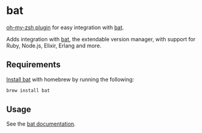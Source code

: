 # bat

[oh-my-zsh plugin](https://github.com/robbyrussell/oh-my-zsh) for easy integration with [bat]().

Adds integration with [bat][1], the extendable version manager, with support for Ruby, Node.js, Elixir, Erlang and more.

## Requirements
[Install bat][2] with homebrew by running the following:

```sh
brew install bat
```

## Usage

See the [bat documentation][3].

[1]: https://github.com/sharkdp/bat
[2]: https://github.com/sharkdp/bat#on-macos-or-linux-via-homebrew
[3]: https://github.com/sharkdp/bat#how-to-use
